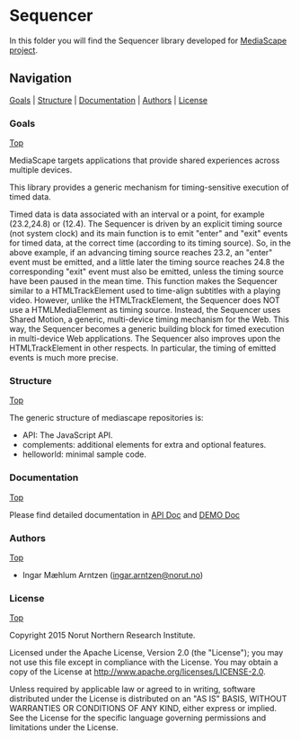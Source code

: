 <!--
	Copyright 2015 Norut Northern Research Institute
	Author : Ingar Mæhlum Arntzen

	Licensed under the Apache License, Version 2.0 (the "License");
   	you may not use this file except in compliance with the License.
   	You may obtain a copy of the License at

       http://www.apache.org/licenses/LICENSE-2.0

   	Unless required by applicable law or agreed to in writing, software
   	distributed under the License is distributed on an "AS IS" BASIS,
   	WITHOUT WARRANTIES OR CONDITIONS OF ANY KIND, either express or implied.
   	See the License for the specific language governing permissions and
   	limitations under the License.
-->

# Sequencer

In this folder you will find the Sequencer library developed for [MediaScape project](http://mediascapeproject.eu/).

## Navigation
[Goals][] | [Structure][] | [Documentation][] | [Authors][] | [License][]

### Goals
[Top][]

MediaScape targets applications that provide shared experiences across multiple devices.

This library provides a generic mechanism for timing-sensitive execution of timed data. 

Timed data is data associated with an interval or a point, for example (23.2,24.8) or (12.4). The Sequencer is driven by an explicit timing source (not system clock) and its main function is to emit "enter" and "exit" events for timed data, at the correct time (according to its timing source). So, in the above example, if an advancing timing source reaches 23.2, an "enter" event must be emitted, and a little later the timing source reaches 24.8 the corresponding "exit" event must also be emitted, unless the timing source have been paused in the mean time. This function makes the Sequencer similar to a HTMLTrackElement used to time-align subtitles with a playing video. However, unlike the HTMLTrackElement, the Sequencer does NOT use a HTMLMediaElement as timing source. Instead, the Sequencer uses Shared Motion, a generic, multi-device timing mechanism for the Web. This way, the Sequencer becomes a generic building block for timed execution in multi-device Web applications. The Sequencer also improves upon the HTMLTrackElement in other respects. In particular, the timing of emitted events is much more precise.

### Structure
[Top][]

The generic structure of mediascape repositories is:

  * API: The JavaScript API.
  * complements: additional elements for extra and optional features.
  * helloworld: minimal sample code.

### Documentation
[Top][]

Please find detailed documentation in [API Doc](API/Sequencer/README.md) and [DEMO Doc](helloworld/README.md)

### Authors
[Top][]

- Ingar Mæhlum Arntzen (ingar.arntzen@norut.no)

### License
[Top][]

Copyright 2015 Norut Northern Research Institute.

Licensed under the Apache License, Version 2.0 (the "License"); you may not use this file except in compliance with the License. You may obtain a copy of the License at http://www.apache.org/licenses/LICENSE-2.0.

Unless required by applicable law or agreed to in writing, software distributed under the License is distributed on an "AS IS" BASIS, WITHOUT WARRANTIES OR CONDITIONS OF ANY KIND, either express or implied. See the License for the specific language governing permissions and limitations under the License.

[Top]: #navigation
[Goals]: #goals
[Structure]: #structure
[Documentation]: #documentation
[Authors]: #authors
[License]: #license
